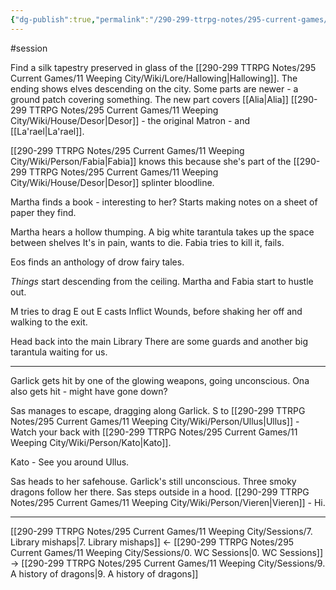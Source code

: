 ```yaml
---
{"dg-publish":true,"permalink":"/290-299-ttrpg-notes/295-current-games/11-weeping-city/sessions/8-all-these-names/"}
---
```



#session 

Find a silk tapestry preserved in glass of the [[290-299 TTRPG Notes/295 Current Games/11 Weeping City/Wiki/Lore/Hallowing\|Hallowing]].
The ending shows elves descending on the city.
Some parts are newer - a ground patch covering something.
The new part covers [[Alia\|Alia]] [[290-299 TTRPG Notes/295 Current Games/11 Weeping City/Wiki/House/Desor\|Desor]] - the original Matron - and [[La'rael\|La'rael]]. 

[[290-299 TTRPG Notes/295 Current Games/11 Weeping City/Wiki/Person/Fabia\|Fabia]] knows this because she's part of the [[290-299 TTRPG Notes/295 Current Games/11 Weeping City/Wiki/House/Desor\|Desor]] splinter bloodline.

Martha finds a book - interesting to her?
Starts making notes on a sheet of paper they find.

Martha hears a hollow thumping.
A big white tarantula takes up the space between shelves
	It's in pain, wants to die.
Fabia tries to kill it, fails.

Eos finds an anthology of drow fairy tales.

_Things_ start descending from the ceiling.
Martha and Fabia start to hustle out.

M tries to drag E out
E casts Inflict Wounds, before shaking her off and walking to the exit.

Head back into the main Library
There are some guards and another big tarantula waiting for us.

---

Garlick gets hit by one of the glowing weapons, going unconscious.
Ona also gets hit - might have gone down?

Sas manages to escape, dragging along Garlick.
S to [[290-299 TTRPG Notes/295 Current Games/11 Weeping City/Wiki/Person/Ullus\|Ullus]] - Watch your back with [[290-299 TTRPG Notes/295 Current Games/11 Weeping City/Wiki/Person/Kato\|Kato]].

Kato - See you around Ullus.

Sas heads to her safehouse. Garlick's still unconscious.
Three smoky dragons follow her there.
Sas steps outside in a hood.
[[290-299 TTRPG Notes/295 Current Games/11 Weeping City/Wiki/Person/Vieren\|Vieren]] - Hi.

---

[[290-299 TTRPG Notes/295 Current Games/11 Weeping City/Sessions/7. Library mishaps\|7. Library mishaps]] <- [[290-299 TTRPG Notes/295 Current Games/11 Weeping City/Sessions/0. WC Sessions\|0. WC Sessions]] -> [[290-299 TTRPG Notes/295 Current Games/11 Weeping City/Sessions/9. A history of dragons\|9. A history of dragons]]